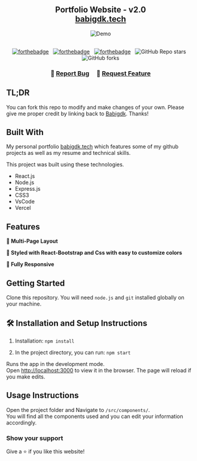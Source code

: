 <h2 align="center">
  Portfolio Website - v2.0<br/>
  <a href="https://babigdk.vercel.app/" target="_blank">babigdk.tech</a>
</h2>
<div align="center">
  <img alt="Demo" src="./Images/readme-img1.png" />
</div>

<br/>

<center>

[![forthebadge](https://forthebadge.com/images/badges/built-with-love.svg)](https://forthebadge.com) &nbsp;
[![forthebadge](https://forthebadge.com/images/badges/made-with-javascript.svg)](https://forthebadge.com) &nbsp;
[![forthebadge](https://forthebadge.com/images/badges/open-source.svg)](https://forthebadge.com) &nbsp;
![GitHub Repo stars](https://img.shields.io/github/stars/Babigdk/Portfolio?color=red&logo=github&style=for-the-badge) &nbsp;
![GitHub forks](https://img.shields.io/github/forks/Babigdk/Portfolio?color=red&logo=github&style=for-the-badge)

</center>

<h3 align="center">
    🔹
    <a href="https://github.com/Babigdk/Portfolio/issues">Report Bug</a> &nbsp; &nbsp;
    🔹
    <a href="https://github.com/Babigdk/Portfolio/issues">Request Feature</a>
</h3>

## TL;DR

You can fork this repo to modify and make changes of your own. Please give me proper credit by linking back to [Babigdk](https://github.com/Babigdk/Portfolio). Thanks!

## Built With

My personal portfolio <a href="https://babigdk.vercel.app/" target="_blank">babigdk.tech</a> which features some of my github projects as well as my resume and technical skills.<br/>

This project was built using these technologies.

- React.js
- Node.js
- Express.js
- CSS3
- VsCode
- Vercel

## Features

**📖 Multi-Page Layout**

**🎨 Styled with React-Bootstrap and Css with easy to customize colors**

**📱 Fully Responsive**

## Getting Started

Clone this repository. You will need `node.js` and `git` installed globally on your machine.

## 🛠 Installation and Setup Instructions

1. Installation: `npm install`

2. In the project directory, you can run: `npm start`

Runs the app in the development mode.\
Open [http://localhost:3000](http://localhost:3000) to view it in the browser.
The page will reload if you make edits.

## Usage Instructions

Open the project folder and Navigate to `/src/components/`. <br/>
You will find all the components used and you can edit your information accordingly.

### Show your support

Give a ⭐ if you like this website!
